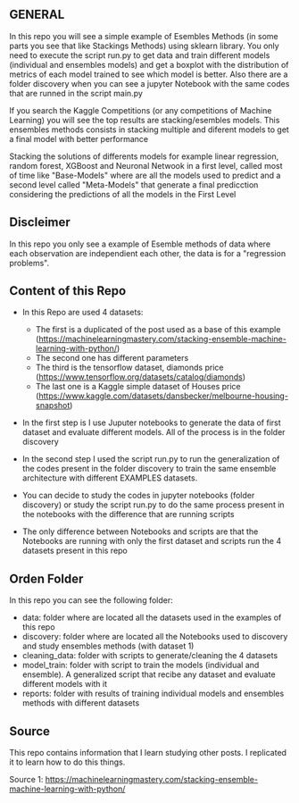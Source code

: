 ## GENERAL ##

In this repo you will see a simple example of Esembles Methods (in some parts you see that like Stackings Methods) using sklearn library. You only need to execute the script run.py to get data and train different models (individual and ensembles models) and get a boxplot with the distribution of metrics of each model trained to see which model is better. Also there are a folder discovery when you can see a jupyter Notebook with the same codes that are runned in the script main.py

If you search the Kaggle Competitions (or any competitions of Machine Learning) you will see the top results are stacking/esembles models. This ensembles methods consists in stacking multiple and diferent models to get a final model with better performance 

Stacking the solutions of differents models for example linear regression, random forest, XGBoost and Neuronal Netwook in a first level, called most of time like "Base-Models" where are all the models used to predict and a second level called "Meta-Models" that generate a final predicction considering the predictions of all the models in the First Level


## Discleimer ##
In this repo you only see a example of Esemble methods of data where each observation are independient each other, the data is for a "regression problems".


## Content of this Repo ##
- In this Repo are used 4 datasets:
  - The first is a duplicated of the post used as a base of this example (https://machinelearningmastery.com/stacking-ensemble-machine-learning-with-python/)
  - The second one has different parameters 
  - The third is the tensorflow dataset, diamonds price (https://www.tensorflow.org/datasets/catalog/diamonds)
  - The last one is a Kaggle simple dataset of Houses price (https://www.kaggle.com/datasets/dansbecker/melbourne-housing-snapshot)

- In the first step is I use Juputer notebooks to generate the data of first dataset and evaluate different models. All of the process is in the folder discovery
- In the second step I used the script run.py to run the generalization of the codes present in the folder discovery to train the same ensemble architecture with different EXAMPLES datasets.
- You can decide to study the codes in jupyter notebooks (folder discovery) or study the script run.py to do the same process present in the notebooks with the difference that are running scripts
- The only difference between Notebooks and scripts are that the Notebooks are running with only the first dataset and scripts run the 4 datasets present in this repo 


## Orden Folder ##
In this repo you can see the following folder:
- data: folder where are located all the datasets used in the examples of this repo
- discovery: folder where are located all the Notebooks used to discovery and study ensembles methods (with dataset 1)
- cleaning_data: folder with scripts to generate/cleaning the 4 datasets
- model_train: folder with script to train the models (individual and ensemble). A generalized script that recibe any dataset and evaluate different models with it
- reports: folder with results of training individual models and ensembles methods with different datasets


## Source ##

This repo contains information that I learn studying other posts. I replicated it to learn how to do this things.

Source 1: https://machinelearningmastery.com/stacking-ensemble-machine-learning-with-python/
